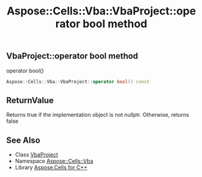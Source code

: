 ﻿---
title: Aspose::Cells::Vba::VbaProject::operator bool method
linktitle: operator bool
second_title: Aspose.Cells for C++ API Reference
description: 'Aspose::Cells::Vba::VbaProject::operator bool method. operator bool() in C++.'
type: docs
weight: 400
url: /cpp/aspose.cells.vba/vbaproject/operator_bool/
---
## VbaProject::operator bool method


operator bool()

```cpp
Aspose::Cells::Vba::VbaProject::operator bool() const
```


## ReturnValue

Returns true if the implementation object is not nullptr. Otherwise, returns false

## See Also

* Class [VbaProject](../)
* Namespace [Aspose::Cells::Vba](../../)
* Library [Aspose.Cells for C++](../../../)
